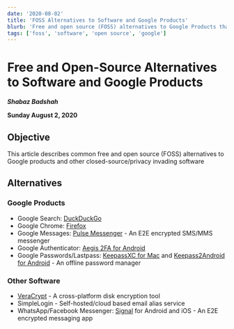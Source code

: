 ```yaml
---
date: '2020-08-02'
title: 'FOSS Alternatives to Software and Google Products'
blurb: 'Free and open source (FOSS) alternatives to Google Products that focus on maintaining your privacy while providing the same level of functionality as their Google products'
tags: ['foss', 'software', 'open source', 'google']
---
```


# Free and Open-Source Alternatives to Software and Google Products

***Shabaz Badshah***

**Sunday August 2, 2020**



## Objective

This article describes common free and open source (FOSS) alternatives to Google products and other closed-source/privacy invading software



## Alternatives

### Google Products

- Google Search: [DuckDuckGo](https://duckduckgo.com/)
- Google Chrome: [Firefox](https://www.mozilla.org/en-US/firefox/new/)
- Google Messages: [Pulse Messenger](https://messenger.klinkerapps.com/) - An E2E encrypted SMS/MMS messenger
- Google Authenticator: [Aegis 2FA for Android](https://getaegis.app/)
- Google Passwords/Lastpass: [KeepassXC for Mac](https://keepassxc.org) and [Keepass2Android for Android](https://github.com/PhilippC/keepass2android) - An offline password manager

### Other Software

- [VeraCrypt](https://www.veracrypt.fr/code/VeraCrypt/) - A cross-platform disk encryption tool
- SimpleLogin - Self-hosted/cloud based email alias service
- WhatsApp/Facebook Messenger: [Signal](https://www.signal.org/) for Android and iOS - An E2E encrypted messaging app



